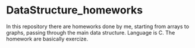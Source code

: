 # DataStructure_homeworks
In this repository there are homeworks done by me, starting from arrays to graphs, passing through the main data structure. Language is C.
The homework are basically exercize.
